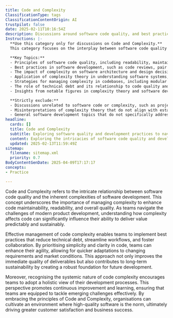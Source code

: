 ```yaml
---
title: Code and Complexity
ClassificationType: tags
ClassificationContentOrigin: AI
trustpilot: false
date: 2025-02-11T10:16:54Z
description: Discussions around software code quality, and best practices in software development.
Instructions: |-
  **Use this category only for discussions on Code and Complexity.**  
  This category focuses on the interplay between software code quality and the complexities inherent in software development processes. It aims to explore how complexity theory can inform best practices in coding, architecture, and system design, ultimately leading to more maintainable and scalable software solutions.

  **Key Topics:**
  - Principles of software code quality, including readability, maintainability, and performance.
  - Best practices in software development, such as code reviews, pair programming, and refactoring.
  - The impact of complexity on software architecture and design decisions.
  - Application of complexity theory in understanding software systems, including concepts from the Cynefin Framework.
  - Strategies for managing complexity in codebases, including modular design and abstraction.
  - The role of technical debt and its relationship to code quality and complexity.
  - Insights from notable figures in complexity theory and software development, such as Dave Snowden and Martin Fowler.

  **Strictly exclude:**
  - Discussions unrelated to software code or complexity, such as project management methodologies not tied to coding practices.
  - Misinterpretations of complexity theory that do not align with established frameworks or principles.
  - General software development topics that do not specifically address the relationship between code quality and complexity.
headline:
  cards: []
  title: Code and Complexity
  subtitle: Exploring software quality and development practices to navigate complexity and enhance delivery efficiency.
  content: Exploring the intricacies of software code quality and development practices, this classification delves into strategies for managing complexity, enhancing delivery efficiency, and fostering collaboration. Topics include continuous improvement, workflow optimisation, and the interplay between team dynamics and technical excellence.
  updated: 2025-02-13T11:59:49Z
sitemap:
  filename: sitemap.xml
  priority: 0.7
BodyContentGenDate: 2025-04-09T17:17:17
concepts:
- Practice

---
```

Code and Complexity refers to the intricate relationship between software code quality and the inherent complexities of software development. This concept underscores the importance of managing complexity to enhance code maintainability, readability, and overall quality. As teams navigate the challenges of modern product development, understanding how complexity affects code can significantly influence their ability to deliver value predictably and sustainably.

Effective management of code complexity enables teams to implement best practices that reduce technical debt, streamline workflows, and foster collaboration. By prioritising simplicity and clarity in code, teams can enhance their agility, allowing for quicker adaptations to changing requirements and market conditions. This approach not only improves the immediate quality of deliverables but also contributes to long-term sustainability by creating a robust foundation for future development.

Moreover, recognising the systemic nature of code complexity encourages teams to adopt a holistic view of their development processes. This perspective promotes continuous improvement and learning, ensuring that teams are equipped to tackle emerging challenges effectively. By embracing the principles of Code and Complexity, organisations can cultivate an environment where high-quality software is the norm, ultimately driving greater customer satisfaction and business success.
